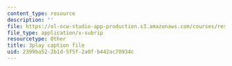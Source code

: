 ```yaml
---
content_type: resource
description: ''
file: https://ol-ocw-studio-app-production.s3.amazonaws.com/courses/res-10-s95-physics-of-covid-19-transmission-fall-2020/2399ba522b1d5f5f2a0fb442ac70934c_jq7d4fE39aM.srt
file_type: application/x-subrip
resourcetype: Other
title: 3play caption file
uid: 2399ba52-2b1d-5f5f-2a0f-b442ac70934c
---
```

